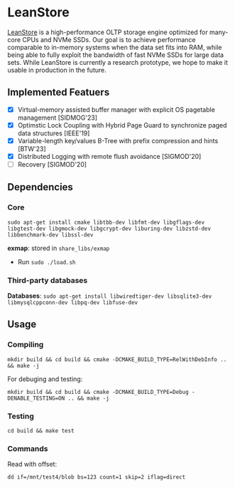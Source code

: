 # LeanStore

[LeanStore](https://db.in.tum.de/~leis/papers/leanstore.pdf) is a high-performance OLTP storage engine optimized for many-core CPUs and NVMe SSDs. Our goal is to achieve performance comparable to in-memory systems when the data set fits into RAM, while being able to fully exploit the bandwidth of fast NVMe SSDs for large data sets. While LeanStore is currently a research prototype, we hope to make it usable in production in the future.

## Implemented Featuers

- [x] Virtual-memory assisted buffer manager with explicit OS pagetable management  [SIDMOG'23]
- [x] Optimstic Lock Coupling with Hybrid Page Guard to synchronize paged data structures [IEEE'19]
- [x] Variable-length key/values B-Tree with prefix compression and hints  [BTW'23]
- [x] Distributed Logging with remote flush avoidance [SIGMOD'20]
- [ ] Recovery [SIGMOD'20]

## Dependencies

### Core

`sudo apt-get install cmake libtbb-dev libfmt-dev libgflags-dev libgtest-dev libgmock-dev libgcrypt-dev liburing-dev libzstd-dev libbenchmark-dev libssl-dev`

**exmap**: stored in `share_libs/exmap`
- Run `sudo ./load.sh`

### Third-party databases

**Databases**: `sudo apt-get install libwiredtiger-dev libsqlite3-dev libmysqlcppconn-dev libpq-dev libfuse-dev`

## Usage

### Compiling

`mkdir build && cd build && cmake -DCMAKE_BUILD_TYPE=RelWithDebInfo .. && make -j`

For debuging and testing:

    mkdir build && cd build && cmake -DCMAKE_BUILD_TYPE=Debug -DENABLE_TESTING=ON .. && make -j

### Testing

`cd build && make test`

### Commands

Read with offset:

    dd if=/mnt/test4/blob bs=123 count=1 skip=2 iflag=direct
